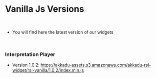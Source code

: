 
# Vanilla Js Versions

<br>

* You will find here the latest version of our widgets

<br>

### Interpretation Player

 
 - Version 1.0.2: https://akkadu-assets.s3.amazonaws.com/akkadu-rsi-widget/rsi-vanilla/1.0.2/index.min.js